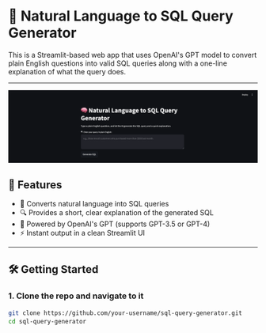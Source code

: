 # 🧠 Natural Language to SQL Query Generator

This is a Streamlit-based web app that uses OpenAI's GPT model to convert plain English questions into valid SQL queries along with a one-line explanation of what the query does.

---

![App Screenshot](screenshot_sql.png)

## 🚀 Features

- 💬 Converts natural language into SQL queries
- 🔍 Provides a short, clear explanation of the generated SQL
- 🧠 Powered by OpenAI's GPT (supports GPT-3.5 or GPT-4)
- ⚡ Instant output in a clean Streamlit UI

---

## 🛠️ Getting Started

### 1. Clone the repo and navigate to it

```bash
git clone https://github.com/your-username/sql-query-generator.git
cd sql-query-generator
